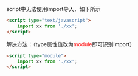 script中无法使用import导入，如下所示

```html
<script type="text/javascript">
    import xx from './xx';
</script>
```

解决方法：（type属性值改为<font color="red">module</font>即可识别import）

```html
<script type="module">
    import xx from './xx';
</script>
```


